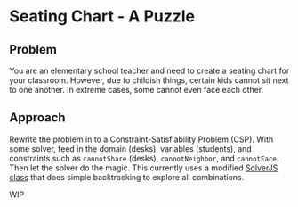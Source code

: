 # Seating Chart - A Puzzle

## Problem

You are an elementary school teacher and need to create a seating chart for your classroom.
However, due to childish things, certain kids cannot sit next to one another. In extreme
cases, some cannot even face each other.

## Approach

Rewrite the problem in to a Constraint-Satisfiability Problem (CSP). With some solver, feed
in the domain (desks), variables (students), and constraints such as `cannotShare` (desks), 
`cannotNeighbor`, and `cannotFace`. Then let the solver do the magic. This currently uses a 
modified [SolverJS class](https://github.com/johannesheesterman/SolverJS) that does simple 
backtracking to explore all combinations.

WIP